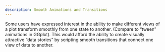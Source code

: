 ```yaml
---
description: Smooth Animations and Transitions
---
```

Some users have expressed interest in the ability to make different views of a plot transform smoothly from one state to another.
(Compare to “tween” animations in GGplot).
This would afford the ability to create visually attractive “data stories” by scripting smooth transitions that connect one view of data to another.